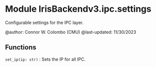 Module IrisBackendv3.ipc.settings
=================================
Configurable settings for the IPC layer.

@author: Connor W. Colombo (CMU)
@last-updated: 11/30/2023

Functions
---------

    
`set_ip(ip: str)`
:   Sets the IP for all IPC.